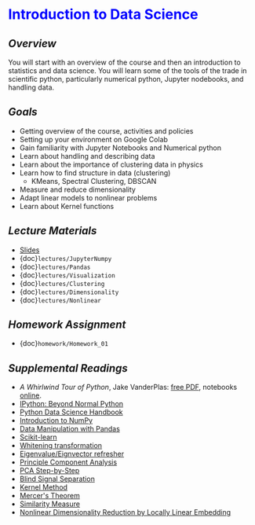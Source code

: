 # <span style="color: blue;"><b>Introduction to Data Science</b></span>

## *Overview*
You will start with an overview of the course and then an introduction to statistics and data science. You will learn some of the tools of the trade in scientific python, particularly numerical python, Jupyter nodebooks, and handling data.

## *Goals*
* Getting overview of the course, activities and policies
* Setting up your environment on Google Colab
* Gain familiarity with Jupyter Notebooks and Numerical python
* Learn about handling and describing data
* Learn about the importance of clustering data in physics
* Learn how to find structure in data (clustering)
  * KMeans, Spectral Clustering, DBSCAN
* Measure and reduce dimensionality
* Adapt linear models to nonlinear problems
* Learn about Kernel functions

## *Lecture Materials*
* [Slides]()
* {doc}`lectures/JupyterNumpy`
* {doc}`lectures/Pandas`
* {doc}`lectures/Visualization`
* {doc}`lectures/Clustering`
* {doc}`lectures/Dimensionality`
* {doc}`lectures/Nonlinear`

## *Homework Assignment*
* {doc}`homework/Homework_01`

## *Supplemental Readings*
  * *A Whirlwind Tour of Python*, Jake VanderPlas: [free PDF](https://jakevdp.github.io/WhirlwindTourOfPython), notebooks [online](http://nbviewer.jupyter.org/github/jakevdp/WhirlwindTourOfPython/blob/master/Index.ipynb).
  * [IPython: Beyond Normal Python](https://jakevdp.github.io/PythonDataScienceHandbook/01.00-ipython-beyond-normal-python.html)
  * [Python Data Science Handbook](https://jakevdp.github.io/PythonDataScienceHandbook/index.html)
  * [Introduction to NumPy](https://jakevdp.github.io/PythonDataScienceHandbook/02.00-introduction-to-numpy.html)
  * [Data Manipulation with Pandas](https://jakevdp.github.io/PythonDataScienceHandbook/03.00-introduction-to-pandas.html)
  * [Scikit-learn](http://scikit-learn.org)
  * [Whitening transformation](https://en.wikipedia.org/wiki/Whitening_transformation)
  * [Eigenvalue/Eignvector refresher](https://www.mathsisfun.com/algebra/eigenvalue.html)
  * [Principle Component Analysis](https://en.wikipedia.org/wiki/Principal_component_analysis)
  * [PCA Step-by-Step](https://builtin.com/data-science/step-step-explanation-principal-component-analysis)
  * [Blind Signal Separation](https://en.wikipedia.org/wiki/Blind_signal_separation)
  * [Kernel Method](https://en.wikipedia.org/wiki/Kernel_method)
  * [Mercer's Theorem](https://en.wikipedia.org/wiki/Mercer%27s_theorem)
  * [Similarity Measure](https://en.wikipedia.org/wiki/Similarity_measure)
  * [Nonlinear Dimensionality Reduction by Locally Linear Embedding](http://science.sciencemag.org/content/290/5500/2323)